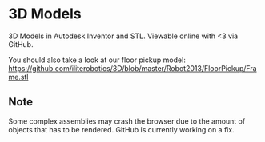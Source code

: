 # 3D Models

3D Models in Autodesk Inventor and STL. Viewable online with <3 via GitHub.

You should also take a look at our floor pickup model: https://github.com/iliterobotics/3D/blob/master/Robot2013/FloorPickup/Frame.stl


## Note
Some complex assemblies may crash the browser due to the amount of objects that has to be rendered. GitHub is currently working on a fix.
